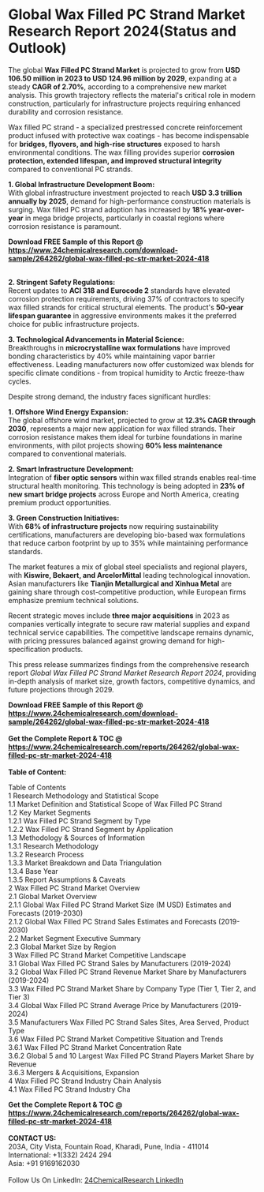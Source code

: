 <h1>Global Wax Filled PC Strand Market Research Report 2024(Status and Outlook)</h1><p>The global <strong>Wax Filled PC Strand Market</strong> is projected to grow from <strong>USD 106.50 million in 2023 to USD 124.96 million by 2029</strong>, expanding at a steady <strong>CAGR of 2.70%</strong>, according to a comprehensive new market analysis. This growth trajectory reflects the material's critical role in modern construction, particularly for infrastructure projects requiring enhanced durability and corrosion resistance.</p><p>Wax filled PC strand - a specialized prestressed concrete reinforcement product infused with protective wax coatings - has become indispensable for <strong>bridges, flyovers, and high-rise structures</strong> exposed to harsh environmental conditions. The wax filling provides superior <strong>corrosion protection, extended lifespan, and improved structural integrity</strong> compared to conventional PC strands.</p><p><strong>1. Global Infrastructure Development Boom:</strong><br>
With global infrastructure investment projected to reach <strong>USD 3.3 trillion annually by 2025</strong>, demand for high-performance construction materials is surging. Wax filled PC strand adoption has increased by <strong>18% year-over-year</strong> in mega bridge projects, particularly in coastal regions where corrosion resistance is paramount.</p><div><b>Download FREE Sample of this Report @ 
            <a href="https://www.24chemicalresearch.com/download-sample/264262/global-wax-filled-pc-str-market-2024-418">
            https://www.24chemicalresearch.com/download-sample/264262/global-wax-filled-pc-str-market-2024-418</a></b></div><br><p><strong>2. Stringent Safety Regulations:</strong><br>
Recent updates to <strong>ACI 318 and Eurocode 2</strong> standards have elevated corrosion protection requirements, driving 37% of contractors to specify wax filled strands for critical structural elements. The product's <strong>50-year lifespan guarantee</strong> in aggressive environments makes it the preferred choice for public infrastructure projects.</p><p><strong>3. Technological Advancements in Material Science:</strong><br>
Breakthroughs in <strong>microcrystalline wax formulations</strong> have improved bonding characteristics by 40% while maintaining vapor barrier effectiveness. Leading manufacturers now offer customized wax blends for specific climate conditions - from tropical humidity to Arctic freeze-thaw cycles.</p><p>Despite strong demand, the industry faces significant hurdles:</p><p><strong>1. Offshore Wind Energy Expansion:</strong><br>
The global offshore wind market, projected to grow at <strong>12.3% CAGR through 2030</strong>, represents a major new application for wax filled strands. Their corrosion resistance makes them ideal for turbine foundations in marine environments, with pilot projects showing <strong>60% less maintenance</strong> compared to conventional materials.</p><p><strong>2. Smart Infrastructure Development:</strong><br>
Integration of <strong>fiber optic sensors</strong> within wax filled strands enables real-time structural health monitoring. This technology is being adopted in <strong>23% of new smart bridge projects</strong> across Europe and North America, creating premium product opportunities.</p><p><strong>3. Green Construction Initiatives:</strong><br>
With <strong>68% of infrastructure projects</strong> now requiring sustainability certifications, manufacturers are developing bio-based wax formulations that reduce carbon footprint by up to 35% while maintaining performance standards.</p><p>The market features a mix of global steel specialists and regional players, with <strong>Kiswire, Bekaert, and ArcelorMittal</strong> leading technological innovation. Asian manufacturers like <strong>Tianjin Metallurgical and Xinhua Metal</strong> are gaining share through cost-competitive production, while European firms emphasize premium technical solutions.</p><p>Recent strategic moves include <strong>three major acquisitions</strong> in 2023 as companies vertically integrate to secure raw material supplies and expand technical service capabilities. The competitive landscape remains dynamic, with pricing pressures balanced against growing demand for high-specification products.</p><p>This press release summarizes findings from the comprehensive research report <em>Global Wax Filled PC Strand Market Research Report 2024</em>, providing in-depth analysis of market size, growth factors, competitive dynamics, and future projections through 2029.</p><div><b>Download FREE Sample of this Report @ 
            <a href="https://www.24chemicalresearch.com/download-sample/264262/global-wax-filled-pc-str-market-2024-418">
            https://www.24chemicalresearch.com/download-sample/264262/global-wax-filled-pc-str-market-2024-418</a></b></div><br><div><b>Get the Complete Report & TOC @ 
            <a href="https://www.24chemicalresearch.com/reports/264262/global-wax-filled-pc-str-market-2024-418">
            https://www.24chemicalresearch.com/reports/264262/global-wax-filled-pc-str-market-2024-418</a></b></div><br>
            <b>Table of Content:</b><p>Table of Contents<br />
1 Research Methodology and Statistical Scope<br />
1.1 Market Definition and Statistical Scope of Wax Filled PC Strand<br />
1.2 Key Market Segments<br />
1.2.1 Wax Filled PC Strand Segment by Type<br />
1.2.2 Wax Filled PC Strand Segment by Application<br />
1.3 Methodology & Sources of Information<br />
1.3.1 Research Methodology<br />
1.3.2 Research Process<br />
1.3.3 Market Breakdown and Data Triangulation<br />
1.3.4 Base Year<br />
1.3.5 Report Assumptions & Caveats<br />
2 Wax Filled PC Strand Market Overview<br />
2.1 Global Market Overview<br />
2.1.1 Global Wax Filled PC Strand Market Size (M USD) Estimates and Forecasts (2019-2030)<br />
2.1.2 Global Wax Filled PC Strand Sales Estimates and Forecasts (2019-2030)<br />
2.2 Market Segment Executive Summary<br />
2.3 Global Market Size by Region<br />
3 Wax Filled PC Strand Market Competitive Landscape<br />
3.1 Global Wax Filled PC Strand Sales by Manufacturers (2019-2024)<br />
3.2 Global Wax Filled PC Strand Revenue Market Share by Manufacturers (2019-2024)<br />
3.3 Wax Filled PC Strand Market Share by Company Type (Tier 1, Tier 2, and Tier 3)<br />
3.4 Global Wax Filled PC Strand Average Price by Manufacturers (2019-2024)<br />
3.5 Manufacturers Wax Filled PC Strand Sales Sites, Area Served, Product Type<br />
3.6 Wax Filled PC Strand Market Competitive Situation and Trends<br />
3.6.1 Wax Filled PC Strand Market Concentration Rate<br />
3.6.2 Global 5 and 10 Largest Wax Filled PC Strand Players Market Share by Revenue<br />
3.6.3 Mergers & Acquisitions, Expansion<br />
4 Wax Filled PC Strand Industry Chain Analysis<br />
4.1 Wax Filled PC Strand Industry Cha</p><div><b>Get the Complete Report & TOC @ 
            <a href="https://www.24chemicalresearch.com/reports/264262/global-wax-filled-pc-str-market-2024-418">
            https://www.24chemicalresearch.com/reports/264262/global-wax-filled-pc-str-market-2024-418</a></b></div><br><b>CONTACT US:</b><br>
            203A, City Vista, Fountain Road, Kharadi, Pune, India - 411014<br>
            International: +1(332) 2424 294<br>
            Asia: +91 9169162030 <br><br>
            Follow Us On LinkedIn: <a href="https://www.linkedin.com/company/24chemicalresearch/">24ChemicalResearch LinkedIn</a>
